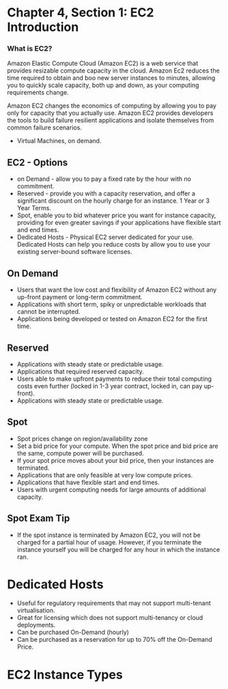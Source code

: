# Chapter 4, Section 1: EC2 Introduction

### What is EC2?

Amazon Elastic Compute Cloud (Amazon EC2) is a web service that provides resizable compute capacity in the cloud. Amazon Ec2 reduces the time required to obtain and boo new server instances to minutes, allowing you to quickly scale capacity, both up and down, as your computing requirements change.

Amazon EC2 changes the economics of computing by allowing you to pay only for capacity that you actually use. Amazon EC2 provides developers the tools to build failure resilient applications and isolate themselves from common failure scenarios.

- Virtual Machines, on demand.

## EC2 - Options

- on Demand - allow you to pay a fixed rate by the hour with no commitment.
- Reserved - provide you with a capacity reservation, and offer a significant discount on the hourly charge for an instance. 1 Year or 3 Year Terms.
- Spot, enable you to bid whatever price you want for instance capacity, providing for even greater savings if your applications have flexible start and end times.
- Dedicated Hosts - Physical EC2 server dedicated for your use. Dedicated Hosts can help you reduce costs by allow you to use your existing server-bound software licenses.

## On Demand

- Users that want the low cost and flexibility of Amazon EC2 without any up-front payment or long-term commitment.
- Applications with short term, spiky or unpredictable workloads that cannot be interrupted.
- Applications being developed or tested on Amazon EC2 for the first time.

## Reserved

- Applications with steady state or predictable usage.
- Applications that required reserved capacity.
- Users able to make upfront payments to reduce their total computing costs even further (locked in 1-3 year contract, locked in, can pay up-front).
- Applications with steady state or predictable usage.

## Spot

- Spot prices change on region/availability zone
- Set a bid price for your compute. When the spot price and bid price are the same, compute power will be purchased.
- If your spot price moves about your bid price, then your instances are terminated.
- Applications that are only feasible at very low compute prices.
- Applications that have flexible start and end times.
- Users with urgent computing needs for large amounts of additional capacity.

## Spot Exam Tip
- If the spot instance is terminated by Amazon EC2, you will not be charged for a partial hour of usage. However, if you terminate the instance yourself you will be charged for any hour in which the instance ran.

# Dedicated Hosts

- Useful for regulatory requirements that may not support multi-tenant virtualisation.
- Great for licensing which does not support multi-tenancy or cloud deployments.
- Can be purchased On-Demand (hourly)
- Can be purchased as a reservation for up to 70% off the On-Demand Price.

# EC2 Instance Types 
